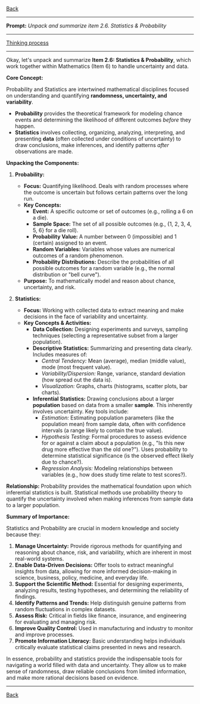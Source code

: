[Back](../README.md)

---

**Prompt:** *Unpack and summarize item 2.6. Statistics & Probability*

---

[Thinking process](thoughts.md)

---

Okay, let's unpack and summarize **Item 2.6: Statistics & Probability**, which work together within Mathematics (Item 6) to handle uncertainty and data.

**Core Concept:**

Probability and Statistics are intertwined mathematical disciplines focused on understanding and quantifying **randomness, uncertainty, and variability**.
*   **Probability** provides the theoretical framework for modeling chance events and determining the likelihood of different outcomes *before* they happen.
*   **Statistics** involves collecting, organizing, analyzing, interpreting, and presenting **data** (often collected under conditions of uncertainty) to draw conclusions, make inferences, and identify patterns *after* observations are made.

**Unpacking the Components:**

1.  **Probability:**
    *   **Focus:** Quantifying likelihood. Deals with random processes where the outcome is uncertain but follows certain patterns over the long run.
    *   **Key Concepts:**
        *   **Event:** A specific outcome or set of outcomes (e.g., rolling a 6 on a die).
        *   **Sample Space:** The set of all possible outcomes (e.g., {1, 2, 3, 4, 5, 6} for a die roll).
        *   **Probability Value:** A number between 0 (impossible) and 1 (certain) assigned to an event.
        *   **Random Variables:** Variables whose values are numerical outcomes of a random phenomenon.
        *   **Probability Distributions:** Describe the probabilities of all possible outcomes for a random variable (e.g., the normal distribution or "bell curve").
    *   **Purpose:** To mathematically model and reason about chance, uncertainty, and risk.

2.  **Statistics:**
    *   **Focus:** Working with collected data to extract meaning and make decisions in the face of variability and uncertainty.
    *   **Key Concepts & Activities:**
        *   **Data Collection:** Designing experiments and surveys, sampling techniques (selecting a representative subset from a larger population).
        *   **Descriptive Statistics:** Summarizing and presenting data clearly. Includes measures of:
            *   *Central Tendency:* Mean (average), median (middle value), mode (most frequent value).
            *   *Variability/Dispersion:* Range, variance, standard deviation (how spread out the data is).
            *   *Visualization:* Graphs, charts (histograms, scatter plots, bar charts).
        *   **Inferential Statistics:** Drawing conclusions about a larger **population** based on data from a smaller **sample**. This inherently involves uncertainty. Key tools include:
            *   *Estimation:* Estimating population parameters (like the population mean) from sample data, often with confidence intervals (a range likely to contain the true value).
            *   *Hypothesis Testing:* Formal procedures to assess evidence for or against a claim about a population (e.g., "Is this new drug more effective than the old one?"). Uses probability to determine statistical significance (is the observed effect likely due to chance?).
            *   *Regression Analysis:* Modeling relationships between variables (e.g., how does study time relate to test scores?).

**Relationship:** Probability provides the mathematical foundation upon which inferential statistics is built. Statistical methods use probability theory to quantify the uncertainty involved when making inferences from sample data to a larger population.

**Summary of Importance:**

Statistics and Probability are crucial in modern knowledge and society because they:

1.  **Manage Uncertainty:** Provide rigorous methods for quantifying and reasoning about chance, risk, and variability, which are inherent in most real-world systems.
2.  **Enable Data-Driven Decisions:** Offer tools to extract meaningful insights from data, allowing for more informed decision-making in science, business, policy, medicine, and everyday life.
3.  **Support the Scientific Method:** Essential for designing experiments, analyzing results, testing hypotheses, and determining the reliability of findings.
4.  **Identify Patterns and Trends:** Help distinguish genuine patterns from random fluctuations in complex datasets.
5.  **Assess Risk:** Critical in fields like finance, insurance, and engineering for evaluating and managing risk.
6.  **Improve Quality Control:** Used in manufacturing and industry to monitor and improve processes.
7.  **Promote Information Literacy:** Basic understanding helps individuals critically evaluate statistical claims presented in news and research.

In essence, probability and statistics provide the indispensable tools for navigating a world filled with data and uncertainty. They allow us to make sense of randomness, draw reliable conclusions from limited information, and make more rational decisions based on evidence.

---

[Back](../README.md)
